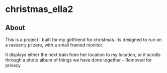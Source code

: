 # christmas_ella2

## About

This is a project I built for my girlfriend for christmas. Its designed to run on a rasberry pi zero, with a small framed monitor.

It displays either the next train from her location to my location, or it scrolls through a photo album of things we have done together - Removed for privacy
